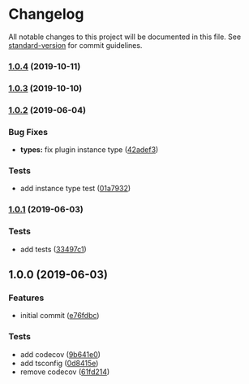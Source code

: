 # Changelog

All notable changes to this project will be documented in this file. See [standard-version](https://github.com/conventional-changelog/standard-version) for commit guidelines.

### [1.0.4](https://gitlab.com/m03geek/fastify-rbac/compare/v1.0.3...v1.0.4) (2019-10-11)

### [1.0.3](https://gitlab.com/m03geek/fastify-rbac/compare/v1.0.2...v1.0.3) (2019-10-10)

### [1.0.2](https://gitlab.com/m03geek/fastify-rbac/compare/v1.0.1...v1.0.2) (2019-06-04)


### Bug Fixes

* **types:** fix plugin instance type ([42adef3](https://gitlab.com/m03geek/fastify-rbac/commit/42adef3))


### Tests

* add instance type test ([01a7932](https://gitlab.com/m03geek/fastify-rbac/commit/01a7932))



### [1.0.1](https://gitlab.com/m03geek/fastify-rbac/compare/v1.0.0...v1.0.1) (2019-06-03)


### Tests

* add tests ([33497c1](https://gitlab.com/m03geek/fastify-rbac/commit/33497c1))



## 1.0.0 (2019-06-03)


### Features

* initial commit ([e76fdbc](https://gitlab.com/m03geek/fastify-rbac/commit/e76fdbc))


### Tests

* add codecov ([9b641e0](https://gitlab.com/m03geek/fastify-rbac/commit/9b641e0))
* add tsconfig ([0d8415e](https://gitlab.com/m03geek/fastify-rbac/commit/0d8415e))
* remove codecov ([61fd214](https://gitlab.com/m03geek/fastify-rbac/commit/61fd214))
